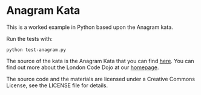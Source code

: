 # Anagram Kata
This is a worked example in Python based upon the Anagram kata.

Run the tests with:

    python test-anagram.py
    
The source of the kata is the Anagram Kata that you can find [here](http://codekata.pragprog.com/2007/01/kata_six_anagra.html). You can find out more about the London Code Dojo at our [homepage](http://www.meetup.com/London-Code-Dojo/).

The source code and the materials are licensed under a Creative Commons License, see the LICENSE file for details.